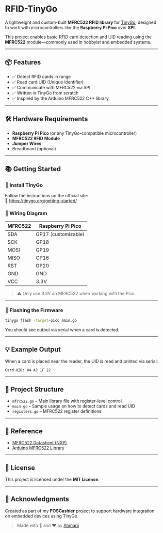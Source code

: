 # RFID-TinyGo

A lightweight and custom-built **MFRC522 RFID library** for [TinyGo](https://tinygo.org/), designed to work with microcontrollers like the **Raspberry Pi Pico** over **SPI**.

This project enables basic RFID card detection and UID reading using the **MFRC522** module—commonly used in hobbyist and embedded systems.

---

## 📦 Features

- ✅ Detect RFID cards in range
- ✅ Read card UID (Unique Identifier)
- ✅ Communicate with MFRC522 via SPI
- ✅ Written in TinyGo from scratch
- ✅ Inspired by the Arduino MFRC522 C++ library

---

## 🛠️ Hardware Requirements

- **Raspberry Pi Pico** (or any TinyGo-compatible microcontroller)
- **MFRC522 RFID Module**
- **Jumper Wires**
- Breadboard (optional)

---

## 📚 Getting Started

### 🧪 Install TinyGo

Follow the instructions on the official site:  
🔗 https://tinygo.org/getting-started/

### 🧰 Wiring Diagram

| MFRC522 | Raspberry Pi Pico |
|---------|-------------------|
| SDA     | GP17 (customizable) |
| SCK     | GP18               |
| MOSI    | GP19               |
| MISO    | GP16               |
| RST     | GP20               |
| GND     | GND                |
| VCC     | 3.3V               |

> ⚠️ Only use 3.3V on MFRC522 when working with the Pico.

---

### 🔧 Flashing the Firmware

```bash
tinygo flash -target=pico main.go
```

You should see output via serial when a card is detected.

---

## 💡 Example Output

When a card is placed near the reader, the UID is read and printed via serial:

```
Card UID: 04 A3 1F 22
```

---

## 📂 Project Structure

- `mfrc522.go` – Main library file with register-level control
- `main.go` – Sample usage on how to detect cards and read UID
- `registers.go` – MFRC522 register definitions

---

## 📄 Reference

- [MFRC522 Datasheet (NXP)](https://www.nxp.com/docs/en/data-sheet/MFRC522.pdf)
- [Arduino MFRC522 Library](https://github.com/miguelbalboa/rfid)

---

## 📃 License

This project is licensed under the **MIT License**.

---

## 🙌 Acknowledgments

Created as part of my **POSCashier** project to support hardware integration on embedded devices using TinyGo.

> Made with 🧠 and ❤️ by [Ahmarii](https://github.com/Ahmarii)
```
